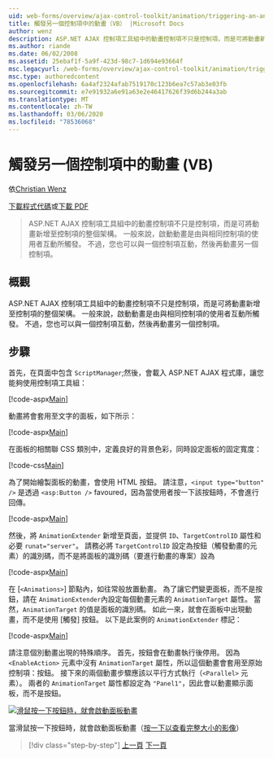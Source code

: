 ```yaml
---
uid: web-forms/overview/ajax-control-toolkit/animation/triggering-an-animation-in-another-control-vb
title: 觸發另一個控制項中的動畫（VB） |Microsoft Docs
author: wenz
description: ASP.NET AJAX 控制項工具組中的動畫控制項不只是控制項，而是可將動畫新增至控制項的整個架構。 一般來說，啟動 。
ms.author: riande
ms.date: 06/02/2008
ms.assetid: 25ebaf1f-5a9f-423d-98c7-1d694e93664f
msc.legacyurl: /web-forms/overview/ajax-control-toolkit/animation/triggering-an-animation-in-another-control-vb
msc.type: authoredcontent
ms.openlocfilehash: 6a4af2324afab7519170c123b6ea7c57ab3e03fb
ms.sourcegitcommit: e7e91932a6e91a63e2e46417626f39d6b244a3ab
ms.translationtype: MT
ms.contentlocale: zh-TW
ms.lasthandoff: 03/06/2020
ms.locfileid: "78536068"
---
```

# <a name="triggering-an-animation-in-another-control-vb"></a>觸發另一個控制項中的動畫 (VB)

依[Christian Wenz](https://github.com/wenz)

[下載程式代碼](https://download.microsoft.com/download/f/9/a/f9a26acd-8df4-4484-8a18-199e4598f411/Animation8.vb.zip)或[下載 PDF](https://download.microsoft.com/download/6/7/1/6718d452-ff89-4d3f-a90e-c74ec2d636a3/animation8VB.pdf)

> ASP.NET AJAX 控制項工具組中的動畫控制項不只是控制項，而是可將動畫新增至控制項的整個架構。 一般來說，啟動動畫是由與相同控制項的使用者互動所觸發。 不過，您也可以與一個控制項互動，然後再動畫另一個控制項。

## <a name="overview"></a>概觀

ASP.NET AJAX 控制項工具組中的動畫控制項不只是控制項，而是可將動畫新增至控制項的整個架構。 一般來說，啟動動畫是由與相同控制項的使用者互動所觸發。 不過，您也可以與一個控制項互動，然後再動畫另一個控制項。

## <a name="steps"></a>步驟

首先，在頁面中包含 `ScriptManager`;然後，會載入 ASP.NET AJAX 程式庫，讓您能夠使用控制項工具組：

[!code-aspx[Main](triggering-an-animation-in-another-control-vb/samples/sample1.aspx)]

動畫將會套用至文字的面板，如下所示：

[!code-aspx[Main](triggering-an-animation-in-another-control-vb/samples/sample2.aspx)]

在面板的相關聯 CSS 類別中，定義良好的背景色彩，同時設定面板的固定寬度：

[!code-css[Main](triggering-an-animation-in-another-control-vb/samples/sample3.css)]

為了開始繪製面板的動畫，會使用 HTML 按鈕。 請注意，`<input type="button" />` 是透過 `<asp:Button />` favoured，因為當使用者按一下該按鈕時，不會進行回傳。

[!code-aspx[Main](triggering-an-animation-in-another-control-vb/samples/sample4.aspx)]

然後，將 `AnimationExtender` 新增至頁面，並提供 `ID`、`TargetControlID` 屬性和必要 `runat="server"`。 請務必將 `TargetControlID` 設定為按鈕（觸發動畫的元素）的識別碼，而不是將面板的識別碼（要進行動畫的專案）設為

[!code-aspx[Main](triggering-an-animation-in-another-control-vb/samples/sample5.aspx)]

在 [`<Animations>`] 節點內，如往常般放置動畫。 為了讓它們變更面板，而不是按鈕，請在 `AnimationExtender`內設定每個動畫元素的 `AnimationTarget` 屬性。 當然，`AnimationTarget` 的值是面板的識別碼。 如此一來，就會在面板中出現動畫，而不是使用 [觸發] 按鈕。 以下是此案例的 `AnimationExtender` 標記：

[!code-aspx[Main](triggering-an-animation-in-another-control-vb/samples/sample6.aspx)]

請注意個別動畫出現的特殊順序。 首先，按鈕會在動畫執行後停用。 因為 `<EnableAction>` 元素中沒有 `AnimationTarget` 屬性，所以這個動畫會套用至原始控制項：按鈕。 接下來的兩個動畫步驟應該以平行方式執行（`<Parallel>` 元素）。 兩者的 `AnimationTarget` 屬性都設定為 `"Panel1"`，因此會以動畫顯示面板，而不是按鈕。

[![滑鼠按一下按鈕時，就會啟動面板動畫](triggering-an-animation-in-another-control-vb/_static/image2.png)](triggering-an-animation-in-another-control-vb/_static/image1.png)

當滑鼠按一下按鈕時，就會啟動面板動畫（[按一下以查看完整大小的影像](triggering-an-animation-in-another-control-vb/_static/image3.png)）

> [!div class="step-by-step"]
> [上一頁](disabling-actions-during-animation-vb.md)
> [下一頁](modifying-animations-from-the-server-side-vb.md)
